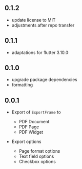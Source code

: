 ## 0.1.2

* update license to MIT
* adjustments after repo transfer

## 0.1.1

* adaptations for flutter 3.10.0

## 0.1.0

* upgrade package dependencies
* formatting

## 0.0.1

* Export of `ExportFrame` to
    * PDF Document
    * PDF Page
    * PDF Widget

* Export options
    * Page format options
    * Text field options
    * Checkbox options
